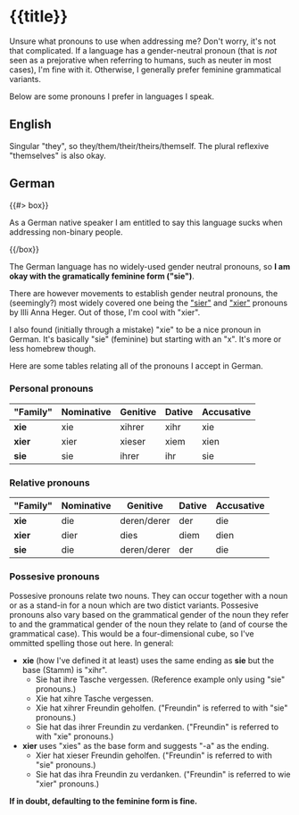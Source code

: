 <script frontmatter>
title = "Pronouns"
</script>

# {{title}}

Unsure what pronouns to use when addressing me? Don't worry, it's not that complicated. If a language has a gender-neutral pronoun (that is _not_ seen as a prejorative when referring to humans, such as neuter in most cases), I'm fine with it. Otherwise, I generally prefer feminine grammatical variants.

Below are some pronouns I prefer in languages I speak.

## English

Singular "they", so they/them/their/theirs/themself. The plural reflexive "themselves" is also okay.

## German

{{#> box}}

As a German native speaker I am entitled to say this language sucks when addressing non-binary people.

{{/box}}

The German language has no widely-used gender neutral pronouns, so **I am okay with the gramatically feminine form ("sie")**.

There are however movements to establish gender neutral pronouns, the (seemingly?) most widely covered one being the ["sier"](https://www.annaheger.de/pronomen21/) and ["xier"](https://www.annaheger.de/pronomen33/) pronouns by Illi Anna Heger. Out of those, I'm cool with "xier".

I also found (initially through a mistake) "xie" to be a nice pronoun in German. It's basically "sie" (feminine) but starting with an "x". It's more or less homebrew though.

Here are some tables relating all of the pronouns I accept in German.

### Personal pronouns

| "Family" | Nominative | Genitive | Dative | Accusative |
| -------- | ---------- | -------- | ------ | ---------- |
| **xie**  | xie        | xihrer   | xihr   | xie        |
| **xier** | xier       | xieser   | xiem   | xien       |
| **sie**  | sie        | ihrer    | ihr    | sie        |

### Relative pronouns

| "Family" | Nominative | Genitive    | Dative | Accusative |
| -------- | ---------- | ----------- | ------ | ---------- |
| **xie**  | die        | deren/derer | der    | die        |
| **xier** | dier       | dies        | diem   | dien       |
| **sie**  | die        | deren/derer | der    | die        |

### Possesive pronouns

Possesive pronouns relate two nouns. They can occur together with a noun or as a stand-in for a noun which are two distict variants. Possesive pronouns also vary based on the grammatical gender of the noun they refer to and the grammatical gender of the noun they relate to (and of course the grammatical case). This would be a four-dimensional cube, so I've ommitted spelling those out here. In general:

- **xie** (how I've defined it at least) uses the same ending as **sie** but the base (Stamm) is "xihr".
  - Sie hat ihre Tasche vergessen. (Reference example only using "sie" pronouns.)
  - Xie hat xihre Tasche vergessen.
  - Xie hat xihrer Freundin geholfen. ("Freundin" is referred to with "sie" pronouns.)
  - Sie hat das ihrer Freundin zu verdanken. ("Freundin" is referred to with "xie" pronouns.)
- **xier** uses "xies" as the base form and suggests "-a" as the ending.
  - Xier hat xieser Freundin geholfen. ("Freundin" is referred to with "sie" pronouns.)
  - Sie hat das ihra Freundin zu verdanken. ("Freundin" is referred to wie "xier" pronouns.)

**If in doubt, defaulting to the feminine form is fine.**
